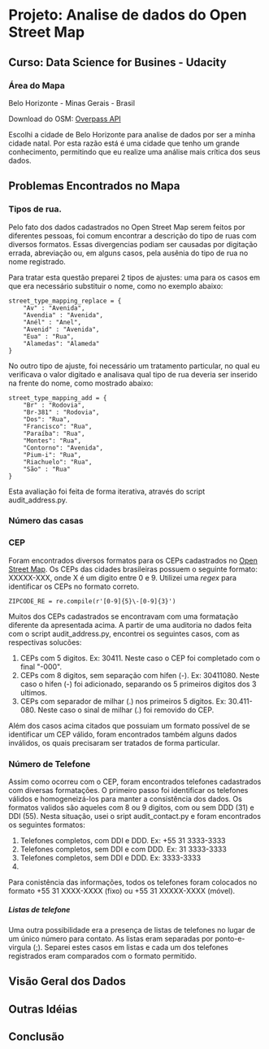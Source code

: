 # Projeto: Analise de dados do Open Street Map 
## Curso: Data Science for Busines - Udacity

### Área do Mapa

Belo Horizonte - Minas Gerais - Brasil

Download do OSM: [Overpass API](http://overpass-api.de/api/map?bbox=-44.0758,-20.0282,-43.8258,-19.7493)

Escolhi a cidade de Belo Horizonte para analise de dados por ser a minha cidade natal. Por esta razão está é uma cidade que tenho um grande conhecimento, permitindo que eu realize uma análise mais crítica dos seus dados.

## Problemas Encontrados no Mapa

### Tipos de rua.

Pelo fato dos dados cadastrados no Open Street Map serem feitos por diferentes pessoas, foi comum encontrar a descrição do tipo de ruas com diversos formatos. Essas divergencias podiam ser causadas por digitação errada, abreviação ou, em alguns casos, pela ausênia do tipo de rua no nome registrado. 

Para tratar esta questão preparei 2 tipos de ajustes: uma para os casos em que era necessário substituir o nome, como  no exemplo abaixo:

```
street_type_mapping_replace = {
    "Av" : "Avenida",
    "Avendia" : "Avenida",
    "Anél" : "Anel",
    "Avenid" : "Avenida",
    "Eua" : "Rua",
    "Alamedas": "Alameda"
}
```
No outro tipo de ajuste, foi necessário um tratamento particular, no qual eu verificava o valor digitado e analisava qual tipo de rua deveria ser inserido na frente do nome, como mostrado abaixo:

```
street_type_mapping_add = {
    "Br" : "Rodovia",
    "Br-381" : "Rodovia",
    "Dos": "Rua",
    "Francisco": "Rua",
    "Paraíba": "Rua",
    "Montes": "Rua",
    "Contorno": "Avenida",
    "Pium-i": "Rua",
    "Riachuelo": "Rua",
    "São" : "Rua"
}
```

Esta avaliação foi feita de forma iterativa, através do script audit_address.py.

### Número das casas

### CEP

Foram encontrados diversos formatos para os CEPs cadastrados no [Open Street Map](https://www.openstreetmap.org/#map=11/-19.8839/-43.9570). Os CEPs das cidades brasileiras possuem o seguinte formato: XXXXX-XXX, onde X é um digito entre 0 e 9. Utilizei uma *regex* para identificar os CEPs no formato correto. 

```
ZIPCODE_RE = re.compile(r'[0-9]{5}\-[0-9]{3}')
```

Muitos dos CEPs cadastrados se encontravam com uma formatação diferente da apresentada acima. A partir de uma auditoria no dados feita com o script audit_address.py, encontrei os seguintes casos, com as respectivas solucões:

1. CEPs com 5 digitos. Ex: 30411. Neste caso o CEP foi completado com o final "-000".
2. CEPs com 8 digitos, sem separação com hifen (-). Ex: 30411080. Neste caso o hifen (-) foi adicionado, separando os 5 primeiros digitos dos 3 ultimos.
3. CEPs com separador de milhar (.) nos primeiros 5 digitos. Ex: 30.411-080. Neste caso o sinal de milhar (.) foi removido do CEP.

Além dos casos acima citados que possuiam um formato possível de se identificar um CEP válido, foram encontrados também alguns dados inválidos, os quais precisaram ser tratados de forma particular. 

### Número de Telefone

Assim como ocorreu com o CEP, foram encontrados telefones cadastrados com diversas formatações. O primeiro passo foi identificar os telefones válidos e homogeneizá-los para manter a consistência dos dados. Os formatos validos são aqueles com 8 ou 9 digitos, com ou sem DDD (31) e DDI (55). Nesta situação, usei o sript audit_contact.py e foram encontrados os seguintes formatos:

1. Telefones completos, com DDI e DDD. Ex: +55 31 3333-3333
2. Telefones completos, sem DDI e com DDD. Ex: 31 3333-3333
3. Telefones completos, sem DDI e DDD. Ex: 3333-3333
4. 

Para conistência das informações, todos os telefones foram colocados no formato +55 31 XXXX-XXXX (fixo) ou +55 31 XXXXX-XXXX (móvel).

##### Listas de telefone

Uma outra possibilidade era a presença de listas de telefones no lugar de um único número para contato. As listas eram separadas por ponto-e-virgula (;). Separei estes casos em listas e cada um dos telefones registrados eram comparados com o formato permitido.

## Visão Geral dos Dados

## Outras Idéias

## Conclusão